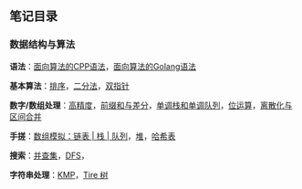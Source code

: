 ## 笔记目录

### 数据结构与算法

**语法**：[面向算法的CPP语法](https://github.com/JackyLljk/my-notes/blob/main/%E6%95%B0%E6%8D%AE%E7%BB%93%E6%9E%84%E4%B8%8E%E7%AE%97%E6%B3%95/%E9%9D%A2%E5%90%91%E7%AE%97%E6%B3%95%E7%9A%84CPP%E8%AF%AD%E6%B3%95.md)，[面向算法的Golang语法](https://github.com/JackyLljk/my-notes/blob/main/%E6%95%B0%E6%8D%AE%E7%BB%93%E6%9E%84%E4%B8%8E%E7%AE%97%E6%B3%95/%E9%9D%A2%E5%90%91%E7%AE%97%E6%B3%95%E7%9A%84Golang%E8%AF%AD%E6%B3%95.md)

**基本算法**：[排序](https://github.com/JackyLljk/my-notes/blob/main/%E6%95%B0%E6%8D%AE%E7%BB%93%E6%9E%84%E4%B8%8E%E7%AE%97%E6%B3%95/%E6%8E%92%E5%BA%8F.md)，[二分法](https://github.com/JackyLljk/my-notes/blob/main/%E6%95%B0%E6%8D%AE%E7%BB%93%E6%9E%84%E4%B8%8E%E7%AE%97%E6%B3%95/%E4%BA%8C%E5%88%86%E6%B3%95.md)，[双指针](https://github.com/JackyLljk/my-notes/blob/main/%E6%95%B0%E6%8D%AE%E7%BB%93%E6%9E%84%E4%B8%8E%E7%AE%97%E6%B3%95/%E5%8F%8C%E6%8C%87%E9%92%88%E7%AE%97%E6%B3%95.md)

**数字/数组处理**：[高精度](https://github.com/JackyLljk/my-notes/blob/main/%E6%95%B0%E6%8D%AE%E7%BB%93%E6%9E%84%E4%B8%8E%E7%AE%97%E6%B3%95/%E9%AB%98%E7%B2%BE%E5%BA%A6.md)，[前缀和与差分](https://github.com/JackyLljk/my-notes/blob/main/%E6%95%B0%E6%8D%AE%E7%BB%93%E6%9E%84%E4%B8%8E%E7%AE%97%E6%B3%95/%E5%89%8D%E7%BC%80%E5%92%8C%E5%92%8C%E5%B7%AE%E5%88%86.md)，[单调栈和单调队列]()，[位运算](https://github.com/JackyLljk/my-notes/blob/main/%E6%95%B0%E6%8D%AE%E7%BB%93%E6%9E%84%E4%B8%8E%E7%AE%97%E6%B3%95/%E4%BD%8D%E8%BF%90%E7%AE%97.md)，[离散化与区间合并](https://github.com/JackyLljk/my-notes/blob/main/%E6%95%B0%E6%8D%AE%E7%BB%93%E6%9E%84%E4%B8%8E%E7%AE%97%E6%B3%95/%E7%A6%BB%E6%95%A3%E5%8C%96%E5%92%8C%E5%8C%BA%E9%97%B4%E5%90%88%E5%B9%B6.md)

**手搓**：[数组模拟：链表 | 栈 | 队列](https://github.com/JackyLljk/my-notes/blob/main/%E6%95%B0%E6%8D%AE%E7%BB%93%E6%9E%84%E4%B8%8E%E7%AE%97%E6%B3%95/%E6%95%B0%E7%BB%84%E5%AE%9E%E7%8E%B0%E9%93%BE%E8%A1%A8%20%7C%20%E6%A0%88%20%7C%20%E9%98%9F%E5%88%97.md)，[堆](https://github.com/JackyLljk/my-notes/blob/main/%E6%95%B0%E6%8D%AE%E7%BB%93%E6%9E%84%E4%B8%8E%E7%AE%97%E6%B3%95/%E5%A0%86.md)，[哈希表](https://github.com/JackyLljk/my-notes/blob/main/%E6%95%B0%E6%8D%AE%E7%BB%93%E6%9E%84%E4%B8%8E%E7%AE%97%E6%B3%95/%E5%93%88%E5%B8%8C%E8%A1%A8.md)

**搜索**：[并查集](https://github.com/JackyLljk/my-notes/blob/main/%E6%95%B0%E6%8D%AE%E7%BB%93%E6%9E%84%E4%B8%8E%E7%AE%97%E6%B3%95/%E5%B9%B6%E6%9F%A5%E9%9B%86.md)，[DFS](https://github.com/JackyLljk/my-notes/blob/main/%E6%95%B0%E6%8D%AE%E7%BB%93%E6%9E%84%E4%B8%8E%E7%AE%97%E6%B3%95/DFS%20%E6%B7%B1%E5%BA%A6%E4%BC%98%E5%85%88%E6%90%9C%E7%B4%A2.md)，

**字符串处理**：[KMP](https://github.com/JackyLljk/my-notes/blob/main/%E6%95%B0%E6%8D%AE%E7%BB%93%E6%9E%84%E4%B8%8E%E7%AE%97%E6%B3%95/kmp.md)，[Tire 树](https://github.com/JackyLljk/my-notes/blob/main/%E6%95%B0%E6%8D%AE%E7%BB%93%E6%9E%84%E4%B8%8E%E7%AE%97%E6%B3%95/Tire%E6%A0%91.md)



